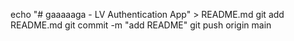 echo "# gaaaaaga - LV Authentication App" > README.md
git add README.md
git commit -m "add README"
git push origin main
